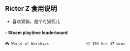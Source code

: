 ## Ricter Z 食用说明
- 喜欢猫猫，是个冇猫孤儿

<!-- steam-box start -->
#### - Steam playtime leaderboard
```text
🎮 World of Warships                 🕘 194 hrs 47 mins
```
<!-- Powered by https://github.com/YouEclipse/steam-box . -->
<!-- steam-box end -->
